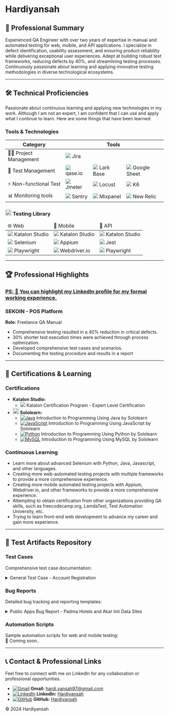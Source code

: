# Hardiyansah  
## 💼 Professional Summary  
Experienced QA Engineer with over two years of expertise in manual and automated testing for web, mobile, and API applications. I specialize in defect identification, usability assessment, and ensuring product reliability while delivering exceptional user experiences. Adept at building robust test frameworks, reducing defects by 40%, and streamlining testing processes. Continuously passionate about learning and applying innovative testing methodologies in diverse technological ecosystems.  

---

## 🛠 Technical Proficiencies  

Passionate about continuous learning and applying new technologies in my work. Although I am not an expert, I am confident that I can use and apply what I continue to learn. Here are some things that have been learned:

### **Tools & Technologies**

<table>
      <thead>
        <tr>
          <th>Category</th>
          <th colspan="3">Tools</th>
        </tr>
      </thead>
      <tbody>
        <tr>
          <td>👨‍💻 Project Management</td>
          <td colspan="3"><img src="https://img.shields.io/badge/-Jira-0052CC?logo=jira&logoColor=white"> Jira</td>
        </tr>
        <tr>
          <td>🔔 Test Management</td>
          <td><img src="https://img.shields.io/badge/-qase.io-1E7BEE?logo=qase&logoColor=white"> qase.io</td>
          <td><img src="https://img.shields.io/badge/-Lark-0088CC?logo=lark&logoColor=white"> Lark Base</td>
          <td><img src="https://img.shields.io/badge/-Google%20Sheets-34A853?logo=googlesheets&logoColor=white"> Google Sheet</td>
        </tr>
        <tr>
          <td>⚡ Non-functional Test</td>
          <td><img src="https://img.shields.io/badge/-JMeter-D22128?logo=apache&logoColor=white"> Jmeter</td>
          <td><img src="https://img.shields.io/badge/-Locust-125338?logo=locust&logoColor=white"> Locust</td>
          <td><img src="https://img.shields.io/badge/-K6-7D64FF?logo=k6&logoColor=white"> K6</td>
        </tr>
        <tr>
          <td>📊 Monitoring tools</td>
          <td><img src="https://img.shields.io/badge/-Sentry-362D59?logo=sentry&logoColor=white"> Sentry</td>
          <td><img src="https://img.shields.io/badge/-Mixpanel-1F1E27?logo=mixpanel&logoColor=white"> Mixpanel</td>
          <td><img src="https://img.shields.io/badge/-New%20Relic-008C99?logo=newrelic&logoColor=white"> New Relic</td>
        </tr>
      </tbody>
    </table>
    
### **<img height="20" width="20" src="https://cdn.simpleicons.org/testinglibrary"/> Testing Library**
<table>
      <thead>
        <tr>
          <td>🌐 Web</td>
          <td>📱 Mobile</td>
          <td>🔗 API</td>
        </tr>
      </thead>
      <tbody>
        <tr>
          <td><img src="https://img.shields.io/badge/-Katalon%20Studio-16A085?logo=katalon&logoColor=white"> Katalon Studio</td>
          <td><img src="https://img.shields.io/badge/-Katalon%20Studio-16A085?logo=katalon&logoColor=white"> Katalon Studio</td>
          <td><img src="https://img.shields.io/badge/-Katalon%20Studio-16A085?logo=katalon&logoColor=white"> Katalon Studio</td>
        </tr>
        <tr>
          <td><img src="https://img.shields.io/badge/-Selenium-43B02A?logo=selenium&logoColor=white"> Selenium</td>
          <td><img src="https://img.shields.io/badge/-Appium-8B00FF?logo=appium&logoColor=white"> Appium</td>
          <td><img src="https://img.shields.io/badge/-Jest-C21325?logo=jest&logoColor=white"> Jest</td>
        </tr>
        <tr>
          <td><img src="https://img.shields.io/badge/-Playwright-45BA4B?logo=Microsoft-edge&logoColor=white"> Playwright</td>
          <td><img src="https://img.shields.io/badge/-Webdriver.io-EA5906?logo=webdriver.io&logoColor=white"> Webdriver.io</td>
          <td><img src="https://img.shields.io/badge/-Playwright-45BA4B?logo=Microsoft-edge&logoColor=white"> Playwright</td>
        </tr>
      </tbody>
</table>

---

## 🏆 Professional Highlights  

### **<ins>PS: 🧐 You can highlight my LinkedIn profile for my formal working experience.</ins>**

### **SEKOIN - POS Platform**  
**Role:** Freelance QA Manual  
- Comprehensive testing resulted in a 40% reduction in critical defects.
- 30% shorter test execution times were achieved through process optimization.
- Developed comprehensive test cases and scenarios.
- Documenting the testing procedure and results in a report

---

## 📜 Certifications & Learning  

### **Certifications**    
- **Katalon Studio:**
  - <img src="https://img.shields.io/badge/-Katalon%20Expert-16A085?logo=katalon&logoColor=white"> Katalon Certification Program - Expert Level Certification
- **<img height="20" width="20" src="https://cdn.simpleicons.org/sololearn"/> Sololearn:**
  - [![Java](https://img.shields.io/badge/Java-%23ED8B00.svg?logo=openjdk&logoColor=white)](#) Introduction to Programming Using Java by Sololearn
  - [![JavaScript](https://img.shields.io/badge/JavaScript-F7DF1E?logo=javascript&logoColor=000)](#) Introduction to Programming Using JavaScript by Sololearn
  - [![Python](https://img.shields.io/badge/Python-3776AB?logo=python&logoColor=fff)](#) Introduction to Programming Using Python by Sololearn 
  - [![MySQL](https://img.shields.io/badge/MySQL-4479A1?logo=mysql&logoColor=fff)](#) Introduction to Programming Using MySQL by Sololearn 

### **Continuous Learning**  
- Learn more about advanced Selenium with Python, Java, Javascript, and other languages.
- Creating more web-automated testing projects with multiple frameworks to provide a more comprehensive experience.
- Creating more mobile automated testing projects with Appium, Webdriver.io, and other frameworks to provide a more comprehensive experience.
- Attempting to obtain certification from other organizations providing QA skills, such as freecodecamp.org, LamdaTest, Test Automation University, etc.
- Trying to learn front-end web development to advance my career and gain more experience. 

---

## 📖 Test Artifacts Repository  

### **Test Cases**  
Comprehensive test case documentation:  
<details>
    <summary>General Test Case - Account Registration</summary>
    <a href="https://docs.google.com/spreadsheets/d/1YRE9Cec9c8e8JYzy83feli5sEixBgKjkkWvc05e4eDg/edit?usp=sharing" target="_blank">Testing Required Document</a>
</details>

### **Bug Reports**  
Detailed bug tracking and reporting templates:  
<details>
    <summary>Public Apps Bug Report - Padma Hotels and Akar Inti Data Sites</summary>
    <a href="https://docs.google.com/spreadsheets/d/1YRE9Cec9c8e8JYzy83feli5sEixBgKjkkWvc05e4eDg/edit?usp=sharing" target="_blank">Bug Report</a>
</details>

### **Automation Scripts**  
Sample automation scripts for web and mobile testing:  
🚀 Coming soon..

---

## 📞 Contact & Professional Links  

Feel free to connect with me on LinkedIn for any collaboration or professional opportunities.

- [![Gmail](https://img.shields.io/badge/Gmail-D14836?logo=gmail&logoColor=white)](#) **Gmail:** [hardi.yansah97@gmail.com](mailto:hardi.yansah97@gmail.com)  
- [![LinkedIn](https://img.shields.io/badge/Linkedin-%230077B5.svg?logo=linkedin&logoColor=white)](#) **LinkedIn:** [Hardiyansah](https://www.linkedin.com/in/hardiyansah1992/)  
- [![GitHub](https://img.shields.io/badge/GitHub-%23121011.svg?logo=github&logoColor=white)](#) **GitHub:** [Hardiyansah](https://github.com/hardi-yansah)  

© 2024 Hardiyansah
